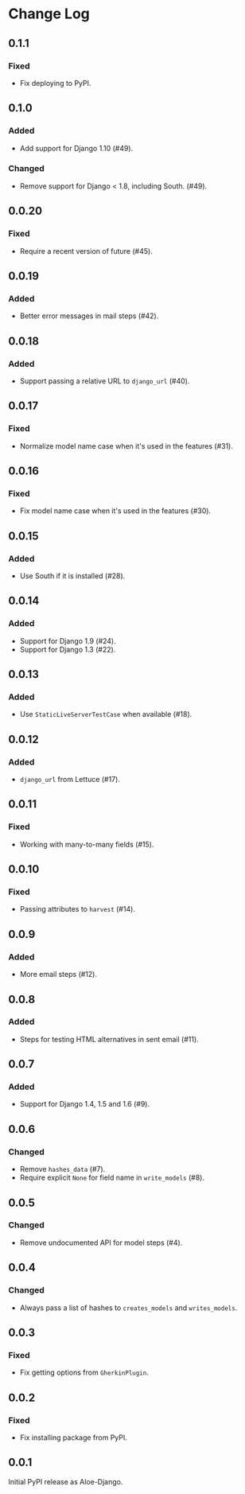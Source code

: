 # Change Log

## 0.1.1

### Fixed

- Fix deploying to PyPI.

## 0.1.0

### Added

- Add support for Django 1.10 (#49).

### Changed

- Remove support for Django < 1.8, including South. (#49).

## 0.0.20

### Fixed

- Require a recent version of future (#45).

## 0.0.19

### Added

- Better error messages in mail steps (#42).

## 0.0.18

### Added

- Support passing a relative URL to `django_url` (#40).

## 0.0.17

### Fixed

- Normalize model name case when it's used in the features (#31).

## 0.0.16

### Fixed

- Fix model name case when it's used in the features (#30).

## 0.0.15

### Added

- Use South if it is installed (#28).

## 0.0.14

### Added

- Support for Django 1.9 (#24).
- Support for Django 1.3 (#22).

## 0.0.13

### Added

- Use `StaticLiveServerTestCase` when available (#18).

## 0.0.12

### Added

- `django_url` from Lettuce (#17).

## 0.0.11

### Fixed

- Working with many-to-many fields (#15).

## 0.0.10

### Fixed

- Passing attributes to `harvest` (#14).

## 0.0.9

### Added

- More email steps (#12).

## 0.0.8

### Added

- Steps for testing HTML alternatives in sent email (#11).

## 0.0.7

### Added

- Support for Django 1.4, 1.5 and 1.6 (#9).

## 0.0.6

### Changed

- Remove `hashes_data` (#7).
- Require explicit `None` for field name in `write_models` (#8).

## 0.0.5

### Changed

- Remove undocumented API for model steps (#4).

## 0.0.4

### Changed

- Always pass a list of hashes to `creates_models` and `writes_models`.

## 0.0.3

### Fixed

- Fix getting options from `GherkinPlugin`.

## 0.0.2

### Fixed

- Fix installing package from PyPI.

## 0.0.1

Initial PyPI release as Aloe-Django.

